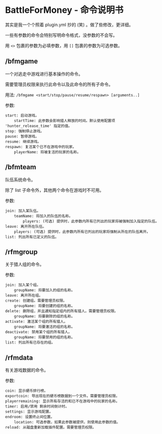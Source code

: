 # BattleForMoney - 命令说明书

其实是我一个个照着 plugin.yml 抄的 (笑) 。做了些修改，更详细。

一些有参数的命令会特别写明命令格式，没参数的不会写。

用 `<>` 包裹的参数为必填参数，用 `[]` 包裹的参数为可选参数。

## /bfmgame

一个对逃走中游戏进行基本操作的命令。

需要管理员权限来执行此命令以及此命令的所有子命令。

用法: `/bfmgame <start/stop/pause/resume/respawn> [arguments..]`

参数:

    start: 启动游戏。
        startTime: 此参数会影响猎人释放的时间。默认使用配置项 'hunter_release_time' 指定的值。
    stop: 强制停止游戏。
    pause: 暂停游戏。
    resume: 继续游戏。
    respawn: 复活某个已不在游戏中的玩家。
        playerName: 将被复活的玩家的名称。

## /bfmteam

队伍系统命令。

除了 list 子命令外，其他两个命令在游戏时不可用。

参数:

    join: 加入某队伍。
        teamName: 将加入的队伍的名称。
            players: (可选) 提供时，此参数内所有已列出的玩家将被强制加入指定的队伍。
    leave: 离开所在队伍。
        players: (可选) 提供时，此参数内所有已列出的玩家将强制从所在的队伍离开。
    list: 列出所有已定义的队伍。

## /rfmgroup

关于猎人组的命令。

参数:

    join: 加入某个组。
        groupName: 将要加入的组的名称。
    leave: 离开所在组。
    create: 创建组。需要管理员权限。
        groupName: 将要创建的组的名称。
    delete: 删除组，并且通知指定组内的所有猎人。需要管理员权限。
        groupName: 将要删除的组的名称。
    activate: 激活某个组的所有猎人。
        groupName: 将要激活的组的名称。
    deactivate: 禁用某个组的所有猎人。
        groupName: 将要禁用的组的名称。
    list: 列出所有已存在的组。

## /rfmdata

有关游戏数据的命令。

参数:

    coin: 显示硬币排行榜。
    exportcoin: 导出现在的硬币榜数据到一个文件。需要管理员权限。
    playerremaining: 显示所有存活的和已不在游戏中的玩家的名称。
    timer: 启用/禁用 剩余时间倒计时。
    settings: 显示游戏配置。
    endroom: 设置终止间位置。
        location: 可选参数，如果此参数被提供，则使用此参数的值。
    reload: 从磁盘重新加载插件配置。需要管理员权限。
